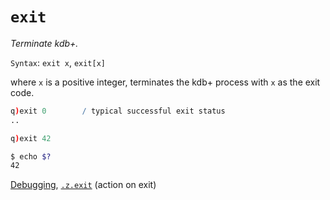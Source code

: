 # `exit`



_Terminate kdb+._

`Syntax`: `exit x`, `exit[x]`

where `x` is a positive integer, terminates the kdb+ process with `x` as the exit code.

```q
q)exit 0        / typical successful exit status
..

q)exit 42
```
```bash
$ echo $?
42
```

<i class="far fa-hand-point-right"></i> 
[Debugging](../basics/debug.md),
[`.z.exit`](dotz.md#zexit-action-on-exit) (action on exit)

